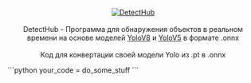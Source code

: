 <p align="center">
  <a href='https://github.com/EkelviNistars/DetectHub/releases/tag/detect-v1.1.0'>
  <img src="https://i.imgur.com/8DvMAK4.png" alt="DetectHub"/>
  </a>
  <br>
  <br>
  DetectHub - Программа для обнаружения объектов в реальном времени на основе моделей <a href='https://github.com/ultralytics/ultralytics'>YoloV8</a> и <a href='https://github.com/ultralytics/yolov5'>YoloV5</a> в формате .onnx
  <br>
  <br>
  Код для конвертации своей модели Yolo из .pt в .onnx
</p>
```python
your_code = do_some_stuff
```

